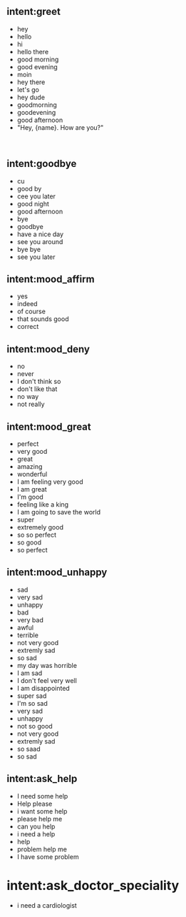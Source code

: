 ## intent:greet
- hey
- hello
- hi
- hello there
- good morning
- good evening
- moin
- hey there
- let's go
- hey dude
- goodmorning
- goodevening
- good afternoon
- "Hey, {name}. How are you?"

​
## intent:goodbye
- cu
- good by
- cee you later
- good night
- good afternoon
- bye
- goodbye
- have a nice day
- see you around
- bye bye
- see you later
​
## intent:mood_affirm
- yes
- indeed
- of course
- that sounds good
- correct
​
## intent:mood_deny
- no
- never
- I don't think so
- don't like that
- no way
- not really
​
## intent:mood_great
- perfect
- very good
- great
- amazing
- wonderful
- I am feeling very good
- I am great
- I'm good
- feeling like a king
- I am going to save the world
- super
- extremely good
- so so perfect
- so good
- so perfect
​
## intent:mood_unhappy
- sad
- very sad
- unhappy
- bad
- very bad
- awful
- terrible
- not very good
- extremly sad
- so sad
- my day was horrible
- I am sad
- I don't feel very well
- I am disappointed
- super sad
- I'm so sad
- very sad
- unhappy
- not so good
- not very good
- extremly sad
- so saad
- so sad

## intent:ask_help
- I need some help
- Help please
- i want some help
- please help me
- can you help
- i need a help
- help
- problem help me
- I have some problem

# intent:ask_doctor_speciality
- i need a cardiologist
